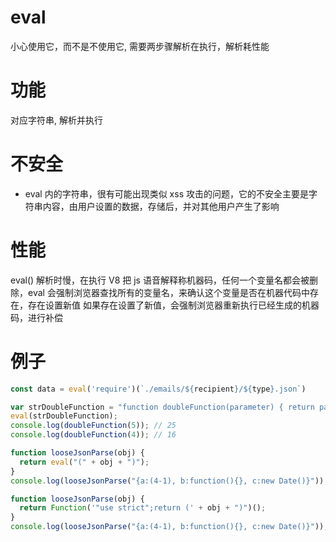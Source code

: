 # eval
小心使用它，而不是不使用它, 需要两步骤解析在执行，解析耗性能

# 功能
对应字符串, 解析并执行

# 不安全
- eval 内的字符串，很有可能出现类似 xss 攻击的问题，它的不安全主要是字符串内容，由用户设置的数据，存储后，并对其他用户产生了影响

# 性能
eval() 解析时慢，在执行
V8 把 js 语音解释称机器码，任何一个变量名都会被删除，eval 会强制浏览器查找所有的变量名，来确认这个变量是否在机器代码中存在，存在设置新值
如果存在设置了新值，会强制浏览器重新执行已经生成的机器码，进行补偿

# 例子
```js
const data = eval('require')(`./emails/${recipient}/${type}.json`)
```

```js
var strDoubleFunction = "function doubleFunction(parameter) { return parameter* parameter; }";  
eval(strDoubleFunction);  
console.log(doubleFunction(5)); // 25  
console.log(doubleFunction(4)); // 16  
```

```js
function looseJsonParse(obj) {
  return eval("(" + obj + ")");
}
console.log(looseJsonParse("{a:(4-1), b:function(){}, c:new Date()}"));

function looseJsonParse(obj) {
  return Function('"use strict";return (' + obj + ")")();
}
console.log(looseJsonParse("{a:(4-1), b:function(){}, c:new Date()}"));
```